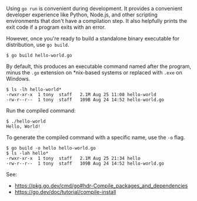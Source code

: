 Using `go run` is convenient during development. It provides a convenient developer experience like Python, Node.js, and other scripting environments that don't have a compilation step. It also helpfully prints the exit code if a program exits with an error.

However, once you're ready to build a standalone binary executable for distribution, use `go build`.

```
$ go build hello-world.go
```

By default, this produces an executable command named after the program, minus the `.go` extension on \*nix-based systems or replaced with `.exe` on Windows.

```
$ ls -lh hello-world*
-rwxr-xr-x  1 tony  staff   2.1M Aug 25 11:08 hello-world
-rw-r--r--  1 tony  staff   109B Aug 24 14:52 hello-world.go
```

Run the compiled command:

```
$ ./hello-world
Hello, World!
```

To generate the compiled command with a specific name, use the `-o` flag.

```
$ go build -o hello hello-world.go
$ ls -lah hello*
-rwxr-xr-x  1 tony  staff   2.1M Aug 25 21:34 hello
-rw-r--r--  1 tony  staff   109B Aug 24 14:52 hello-world.go
```

See:
- https://pkg.go.dev/cmd/go#hdr-Compile_packages_and_dependencies
- https://go.dev/doc/tutorial/compile-install

